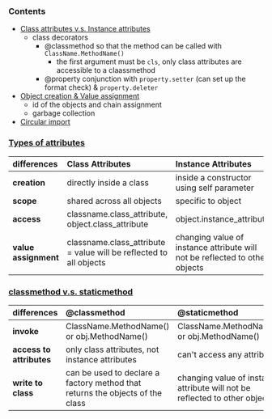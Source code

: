 ### Contents  
- [Class attributes v.s. Instance attributes](class_instance_attributes.py)
  - class decorators
    - @classmethod so that the method can be called with `ClassName.MethodName()`
      - the first argument must be `cls`, only class attributes are accessible to a claassmethod 
    - @property conjunction with `property.setter` (can set up the format check) & `property.deleter` 
- [Object creation & Value assignment](id_of_instance.py)
  - id of the objects and chain assignment
  - garbage collection
- [Circular import](class_instance_scope.py)


### [Types of attributes](class_instance_attributes.py) 
| differences          | Class Attributes                                                   | Instance Attributes                                                         |
|:---------------------|:-------------------------------------------------------------------|:----------------------------------------------------------------------------|
| **creation**         | directly inside a class                                            | inside a constructor using self parameter                                   |
| **scope**            | shared across all objects                                          | specific to object                                                          |
| **access**           | classname.class_attribute, object.class_attribute                  | object.instance_attribute                                                   |
| **value assignment** | classname.class_attribute = value will be reflected to all objects | changing value of instance attribute will not be reflected to other objects |

### [classmethod v.s. staticmethod](class_instance_attributes.py) 
| differences              | @classmethod                                                                   | @staticmethod                                                               |
|:-------------------------|:-------------------------------------------------------------------------------|:----------------------------------------------------------------------------|
| **invoke**               | ClassName.MethodName() or obj.MethodName()                                     | ClassName.MethodName() or obj.MethodName()|
| **access to attributes** | only class attributes, not instance attributes                                 | can't access any attributes                                                 |
| **write to class**       | can be used to declare a factory method that returns the objects of the class  | changing value of instance attribute will not be reflected to other objects |

